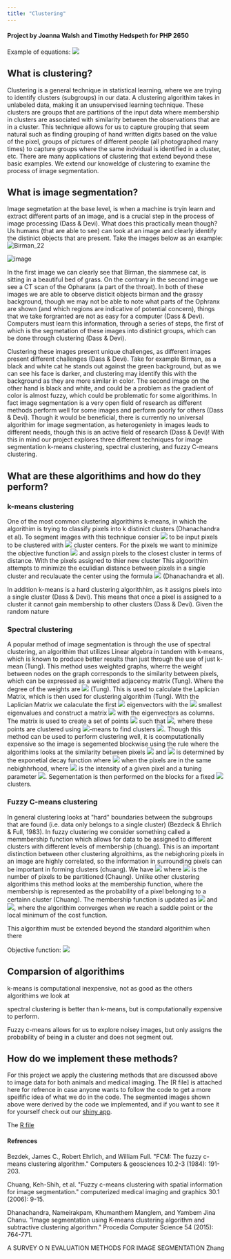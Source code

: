 ```yaml
---
title: "Clustering"
---
```


#### Project by Joanna Walsh and Timothy Hedspeth for PHP 2650

Example of equations: <img src="https://render.githubusercontent.com/render/math?math=e^{i \pi} = -1">

## What is clustering? 
Clustering is a general technique in statistical learning, where we are trying to identify clusters (subgroups) in our data. A clustering algorithim takes in unlabeled data, making it an unsupervised learning technique. These clusters are groups that are partitions of the input data where membership in clusters are associated with similarity between the observations that are in a cluster. This technique allows for us to capture grouping that seem natural such as finding grouping of hand written digits based on the value of the pixel, groups of pictures of different people (all photographed many times) to capture groups where the same indvidual is identified in a cluster, etc. There are many applications of clustering that extend beyond these basic examples. We extend our knoweldge of clustering to examine the process of image segmentation. 

## What is image segmentation?
Image segmetation at the base level, is when a machine is tryin learn and extract different parts of an image, and is a crucial step in the process of image processing (Dass & Devi). What does this practically mean though? Us humans (that are able to see) can look at an image and clearly identify the distinict objects that are present. Take the images below as an example:
![Birman_22](https://user-images.githubusercontent.com/71342657/167688081-fec9f247-5b44-4e8e-bbe6-f9362cc3ead6.jpg)

![image](https://user-images.githubusercontent.com/71342657/167689885-0e5e1a24-193a-482e-85f7-95ad033f2119.png)

In the first image we can clearly see that Birman, the siammese cat, is sitting in a beautiful bed of grass. On the contrary in the second image we see a CT scan of the Opharanx (a part of the throat). In both of these images we are able to observe disticit objects birman and the grassy background, though we may not be able to note what parts of the Ophranx are shown (and which regions are indicative of potential concern), things that we take forgranted are not as easy for a computer (Dass & Devi). Computers must learn this information, through a series of steps, the first of which is the segmetation of these images into distinict groups, which can be done through clustering (Dass & Devi). 

Clustering these images present unique challenges, as different images present different challenges (Dass & Devi). Take for example Birman, as a black and white cat he stands out against the green background, but as we can see his face is darker, and clustering may identify this with the background as they are more similar in color. The second image on the other hand is black and white, and could be a problem as the gradient of color is almost fuzzy, which could be problematic for some algorithims. In fact image segmentation is a very open field of research as different methods perform well for some images and perform poorly for others (Dass & Devi). Though it would be beneficial, there is currently no universal algorithim for image segmentation, as heterogeniety in images leads to different needs, though this is an active field of research (Dass & Devi)! With this in mind our project explores three different techniques for image segmentation k-means clustering, spectral clustering, and fuzzy C-means clustering. 




## What are these algorithims and how do they perform? 
### k-means clustering 
One of the most common clustering algorithims k-means, in which the algorithim is trying to classify pixels into k distinict clusters (Dhanachandra et al). To segment images with this technique consier <img src="https://render.githubusercontent.com/render/math?math=p=p(x,y)"> to be input pixels to be clustered with <img src="https://render.githubusercontent.com/render/math?math=c_k"> cluster centers. For the pixels we want to minimize the objective function <img src="https://render.githubusercontent.com/render/math?math=d=||p(x,y)-c_k||"> and assign pixels to the closest cluster in terms of distance. With the pixels assigned to thier new cluster   This algoorithim attempts to minimize the eculidian distance between pixels in a single cluster and reculauate the center using the formula <img src="https://render.githubusercontent.com/render/math?math=c_k=\frac{1}{k}\sum_{y\in c_k}\sum_{x\in c_k} p(x,y)"> (Dhanachandra et al).  

In addition k-means is a hard clustering algorithhim, as it assigns pixels into a single cluster (Dass & Devi).  This means that once a pixel is assigned to a cluster it cannot gain membership to other clusters (Dass & Devi). Given the random nature 

### Spectral clustering 
A popular method of image segmentation is through the use of spectral clustering, an algorithim that utilizes Linear algebra in tandem with k-means, which is known to produce better results than just through the use of just k-mean (Tung). This method uses weighted graphs, wherre the weight between nodes on the graph corresponds to the similarity between pixels, which can be expressed as a weightted adjacency matrix (Tung). Where the degree of the weights are 
<img src="https://render.githubusercontent.com/render/math?math=d_i=\sum_{j=1}^n w_{ij}"> (Tung). This is used to calculate the Laplician Matrix, which is then used for clustering algorithim (Tung). With the Laplician Matrix we calaculate the first <img src="https://render.githubusercontent.com/render/math?math=k"> eigenvectors with the <img src="https://render.githubusercontent.com/render/math?math=k"> smallest eigenvalues and construct a matrix <img src="https://render.githubusercontent.com/render/math?math=V)"> with the eigenvectors as columns. The matrix is used to create a set of points <img src="https://render.githubusercontent.com/render/math?math=y_1,y_2,...,y_n"> such that <img src="https://render.githubusercontent.com/render/math?math=y_i\in \mathbf{R}^k">, where these points are clustered using <img src="https://render.githubusercontent.com/render/math?math=k">-means to find clusters <img src="https://render.githubusercontent.com/render/math?math=C_1,...,C_k">. Though this method can be used to perform clustering well, it is coomputationally expensive so the image is segemented blockwise using the rule where the algorithims looks at the similarity between pixels <img src="https://render.githubusercontent.com/render/math?math=x_i"> and <img src="https://render.githubusercontent.com/render/math?math=x_j"> is determined by the exponetial decay function where <img src="https://render.githubusercontent.com/render/math?math=s_{i,j}=exp(-\alpha(I(x_i)-I(x_j))^2)">  when the pixels are in the same nebighhrhood, where <img src="https://render.githubusercontent.com/render/math?math=I"> is the intensity of a given pixel and a tuning parameter <img src="https://render.githubusercontent.com/render/math?math=\alpha">. Segementation is then performed on the blocks for a fixed <img src="https://render.githubusercontent.com/render/math?math=k"> clusters.     


### Fuzzy C-means clustering 
In general clustering looks at "hard" boundaries between the subgroups that are found (i.e. data only belongs to a single cluster) (Bezdeck & Ehrlich & Full, 1983). In fuzzy clustering we consider something called a memmbership function which allows for data to be assigned to different clusters with different levels of membership (chuang). This is an important distinction between other clustering algroithims, as the nebighoring pixels in an image are highly correlated, so the information in surrounding pixels can be important in forming clusters (chuang). We have <img src="https://render.githubusercontent.com/render/math?math=X=(x_1,...,x_N)"> where <img src="https://render.githubusercontent.com/render/math?math=J=N"> is the number of pixels to be partitioned (Chaung). Unlike other clustering algorithims this method looks at the membership function, where the membership is represented as the probability of a pixel belonging to a certainn cluster (Chuang). The membership function is updated as <img src="https://render.githubusercontent.com/render/math?math=u_{ij}=\frac{1}{\sum_{k=1}^c (\frac{||x_j-v_i||}{||x_j-v_k||})^{2/(m-1)}}"> and <img src="https://render.githubusercontent.com/render/math?math=v_i=\frac{\sum_{j=1}^N u_{ij}^m x_j}{\sum_{j=1}^N u_{ij}^m}">, where the algorithim converges when we reach a saddle point or the local minimum of the cost function. 

This algorithim must be extended beyond the standard algorithim when there 

Objective function: <img src="https://render.githubusercontent.com/render/math?math=J=minimize(\sum_{j=1}^N\sum_{i=1}^C u_{ij}^m ||x_j-v_i||)">


## Comparsion of algorithims 

k-means is computational inexpensive, not as good as the others algorithims we look at 

spectral clustering is better than k-means, but is computationally expensive to perform. 

Fuzzy c-means allows for us to explore noisey images, but only assigns the probability of being in a cluster and does not segment out. 



## How do we implement these methods? 
For this project we apply the clustering methods that are discussed above to image data for both animals and medical imaging. The [R file] is attached here for refrence in case anyone wants to follow the code to get a more speifific idea of what we do in the code. The segmented images shown above were derived by the code we implemented, and if you want to see it for yourself check out our [shiny app](https://timhedspeth1.shinyapps.io/image_segmentation/).

The [R file](function.R)


#### Refrences 

Bezdek, James C., Robert Ehrlich, and William Full. "FCM: The fuzzy c-means clustering algorithm." Computers & geosciences 10.2-3 (1984): 191-203. 

Chuang, Keh-Shih, et al. "Fuzzy c-means clustering with spatial information for image segmentation." computerized medical imaging and graphics 30.1 (2006): 9-15.

Dhanachandra, Nameirakpam, Khumanthem Manglem, and Yambem Jina Chanu. "Image segmentation using K-means clustering algorithm and subtractive clustering algorithm." Procedia Computer Science 54 (2015): 764-771.

A SURVEY O N EVALUATION METHODS FOR
IMAGE SEGMENTATION Zhang 
